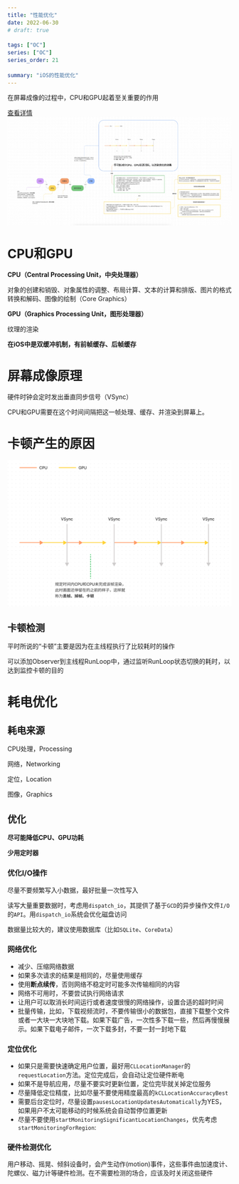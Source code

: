 ```yaml
---
title: "性能优化"
date: 2022-06-30
# draft: true

tags: ["OC"]
series: ["OC"]
series_order: 21

summary: "iOS的性能优化"
---
```



在屏幕成像的过程中，CPU和GPU起着至关重要的作用

[查看详情](https://www.figma.com/file/CdFtomuTIixnoMAmmy2hg2?embed_host=notion&kind=&node-id=0%3A1&viewer=1)
![](0.jpg)

# CPU和GPU

**CPU（Central Processing Unit，中央处理器）**

对象的创建和销毁、对象属性的调整、布局计算、文本的计算和排版、图片的格式转换和解码、图像的绘制（Core Graphics）

**GPU（Graphics Processing Unit，图形处理器）**

纹理的渲染

**在iOS中是双缓冲机制，有前帧缓存、后帧缓存**

# 屏幕成像原理

硬件时钟会定时发出垂直同步信号（VSync）

CPU和GPU需要在这个时间间隔把这一帧处理、缓存、并渲染到屏幕上。

# 卡顿产生的原因

![](1.png)

## 卡顿检测

平时所说的“卡顿”主要是因为在主线程执行了比较耗时的操作

可以添加Observer到主线程RunLoop中，通过监听RunLoop状态切换的耗时，以达到监控卡顿的目的

# 耗电优化

## 耗电来源

CPU处理，Processing

网络，Networking

定位，Location

图像，Graphics

## 优化

**尽可能降低CPU、GPU功耗**

**少用定时器**

### 优化I/O操作

尽量不要频繁写入小数据，最好批量一次性写入

读写大量重要数据时，考虑用`dispatch_io`，其提供了基于`GCD`的异步操作文件`I/O`的`API`。用`dispatch_io`系统会优化磁盘访问

数据量比较大的，建议使用数据库（比如`SQLite`、`CoreData`）

### 网络优化

- 减少、压缩网络数据
- 如果多次请求的结果是相同的，尽量使用缓存
- 使用**断点续传**，否则网络不稳定时可能多次传输相同的内容
- 网络不可用时，不要尝试执行网络请求
- 让用户可以取消长时间运行或者速度很慢的网络操作，设置合适的超时时间
- 批量传输，比如，下载视频流时，不要传输很小的数据包，直接下载整个文件或者一大块一大块地下载。如果下载广告，一次性多下载一些，然后再慢慢展示。如果下载电子邮件，一次下载多封，不要一封一封地下载

### 定位优化

- 如果只是需要快速确定用户位置，最好用`CLLocationManager`的`requestLocation`方法。定位完成后，会自动让定位硬件断电
- 如果不是导航应用，尽量不要实时更新位置，定位完毕就关掉定位服务
- 尽量降低定位精度，比如尽量不要使用精度最高的`kCLLocationAccuracyBest`
- 需要后台定位时，尽量设置`pausesLocationUpdatesAutomatically`为YES，如果用户不太可能移动的时候系统会自动暂停位置更新
- 尽量不要使用`startMonitoringSignificantLocationChanges`，优先考虑`startMonitoringForRegion`:

### 硬件检测优化

用户移动、摇晃、倾斜设备时，会产生动作(motion)事件，这些事件由加速度计、陀螺仪、磁力计等硬件检测。在不需要检测的场合，应该及时关闭这些硬件